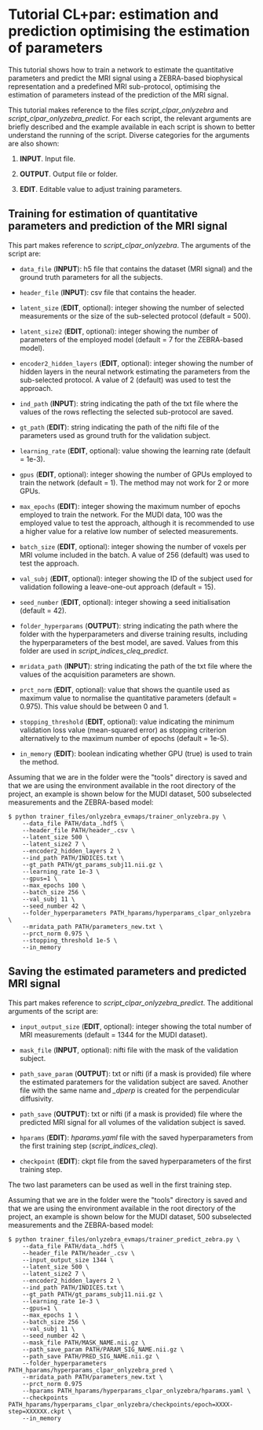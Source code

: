 # Tutorial CL+par: estimation and prediction optimising the estimation of parameters

This tutorial shows how to train a network to estimate the quantitative parameters and predict the MRI signal using a ZEBRA-based biophysical representation and a predefined MRI sub-protocol, optimising the estimation of parameters instead of the prediction of the MRI signal.

This tutorial makes reference to the files *script_clpar_onlyzebra* and *script_clpar_onlyzebra_predict*. For each script, the relevant arguments are briefly described and the example available in each script is shown to better understand the running of the script. Diverse categories for the arguments are also shown:

1. **INPUT**. Input file.

2. **OUTPUT**. Output file or folder.

3. **EDIT**. Editable value to adjust training parameters.

## Training for estimation of quantitative parameters and prediction of the MRI signal

This part makes reference to *script_clpar_onlyzebra*. The arguments of the script are:

* `data_file` (**INPUT**): h5 file that contains the dataset (MRI signal) and the ground truth parameters for all the subjects.

* `header_file` (**INPUT**): csv file that contains the header.

* `latent_size` (**EDIT**, optional): integer showing the number of selected measurements or the size of the sub-selected protocol (default = 500).

* `latent_size2` (**EDIT**, optional): integer showing the number of parameters of the employed model (default = 7 for the ZEBRA-based model).

* `encoder2_hidden_layers` (**EDIT**, optional): integer showing the number of hidden layers in the neural network estimating the parameters from the sub-selected protocol. A value of 2 (default) was used to test the approach.

* `ind_path` (**INPUT**): string indicating the path of the txt file where the values of the rows reflecting the selected sub-protocol are saved.

* `gt_path` (**EDIT**): string indicating the path of the nifti file of the parameters used as ground truth for the validation subject.

* `learning_rate` (**EDIT**, optional): value showing the learning rate (default = 1e-3).

* `gpus` (**EDIT**, optional): integer showing the number of GPUs employed to train the network (default = 1). The method may not work for 2 or more GPUs.

* `max_epochs` (**EDIT**): integer showing the maximum number of epochs employed to train the network. For the MUDI data, 100 was the employed value to test the approach, although it is recommended to use a higher value for a relative low number of selected measurements.

* `batch_size` (**EDIT**, optional): integer showing the number of voxels per MRI volume included in the batch. A value of 256 (default) was used to test the approach.

* `val_subj` (**EDIT**, optional): integer showing the ID of the subject used for validation following a leave-one-out approach (default = 15).

* `seed_number` (**EDIT**, optional): integer showing a seed initialisation (default = 42).

* `folder_hyperparams` (**OUTPUT**): string indicating the path where the folder with the hyperparameters and diverse training results, including the hyperparameters of the best model, are saved. Values from this folder are used in *script_indices_cleq_predict*.

* `mridata_path` (**INPUT**): string indicating the path of the txt file where the values of the acquisition parameters are shown.

* `prct_norm` (**EDIT**, optional): value that shows the quantile used as maximum value to normalise the quantitative parameters (default = 0.975). This value should be between 0 and 1.

* `stopping_threshold` (**EDIT**, optional): value indicating the minimum validation loss value (mean-squared error) as stopping criterion alternatively to the maximum number of epochs (default = 1e-5).

* `in_memory` (**EDIT**): boolean indicating whether GPU (true) is used to train the method.

Assuming that we are in the folder were the "tools" directory is saved and that we are using the environment available in the root directory of the project, an example is shown below for the MUDI dataset, 500 subselected measurements and the ZEBRA-based model:

```
$ python trainer_files/onlyzebra_evmaps/trainer_onlyzebra.py \
    --data_file PATH/data_.hdf5 \
    --header_file PATH/header_.csv \
    --latent_size 500 \
    --latent_size2 7 \
    --encoder2_hidden_layers 2 \
    --ind_path PATH/INDICES.txt \
    --gt_path PATH/gt_params_subj11.nii.gz \
    --learning_rate 1e-3 \
    --gpus=1 \
    --max_epochs 100 \
    --batch_size 256 \
    --val_subj 11 \
    --seed_number 42 \
    --folder_hyperparameters PATH_hparams/hyperparams_clpar_onlyzebra \
    --mridata_path PATH/parameters_new.txt \
    --prct_norm 0.975 \
    --stopping_threshold 1e-5 \ 
    --in_memory
```

## Saving the estimated parameters and predicted MRI signal

This part makes reference to *script_clpar_onlyzebra_predict*. The additional arguments of the script are:

* `input_output_size` (**EDIT**, optional): integer showing the total number of MRI measurements (default = 1344 for the MUDI dataset).

* `mask_file` (**INPUT**, optional): nifti file with the mask of the validation subject.

* `path_save_param` (**OUTPUT**): txt or nifti (if a mask is provided) file where the estimated paratemers for the validation subject are saved. Another file with the same name and *_dperp* is created for the perpendicular diffusivity.

* `path_save` (**OUTPUT**): txt or nifti (if a mask is provided) file where the predicted MRI signal for all volumes of the validation subject is saved.

* `hparams` (**EDIT**): *hparams.yaml* file with the saved hyperparameters from the first training step (*script_indices_cleq*).

* `checkpoint` (**EDIT**): ckpt file from the saved hyperparameters of the first training step.

The two last parameters can be used as well in the first training step.

Assuming that we are in the folder were the "tools" directory is saved and that we are using the environment available in the root directory of the project, an example is shown below for the MUDI dataset, 500 subselected measurements and the ZEBRA-based model:

```
$ python trainer_files/onlyzebra_evmaps/trainer_predict_zebra.py \
    --data_file PATH/data_.hdf5 \
    --header_file PATH/header_.csv \
    --input_output_size 1344 \
    --latent_size 500 \
    --latent_size2 7 \
    --encoder2_hidden_layers 2 \
    --ind_path PATH/INDICES.txt \
    --gt_path PATH/gt_params_subj11.nii.gz \
    --learning_rate 1e-3 \
    --gpus=1 \
    --max_epochs 1 \
    --batch_size 256 \
    --val_subj 11 \
    --seed_number 42 \
    --mask_file PATH/MASK_NAME.nii.gz \
    --path_save_param PATH/PARAM_SIG_NAME.nii.gz \
    --path_save PATH/PRED_SIG_NAME.nii.gz \
    --folder_hyperparameters PATH_hparams/hyperparams_clpar_onlyzebra_pred \
    --mridata_path PATH/parameters_new.txt \
    --prct_norm 0.975
    --hparams PATH_hparams/hyperparams_clpar_onlyzebra/hparams.yaml \
    --checkpoints PATH_hparams/hyperparams_clpar_onlyzebra/checkpoints/epoch=XXXX-step=XXXXXX.ckpt \
    --in_memory
```
